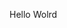 Hello Wolrd































































































































































































































































































































































































































































































































































































































































































































































































































































































































































































































































































































































































































































































































































































































































































